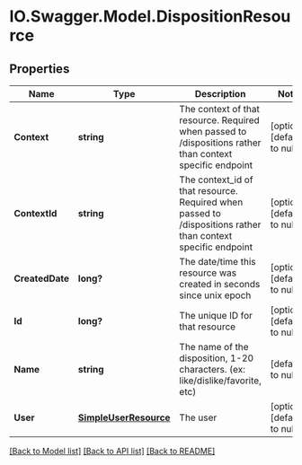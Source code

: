 # IO.Swagger.Model.DispositionResource
## Properties

Name | Type | Description | Notes
------------ | ------------- | ------------- | -------------
**Context** | **string** | The context of that resource. Required when passed to /dispositions rather than context specific endpoint | [optional] [default to null]
**ContextId** | **string** | The context_id of that resource. Required when passed to /dispositions rather than context specific endpoint | [optional] [default to null]
**CreatedDate** | **long?** | The date/time this resource was created in seconds since unix epoch | [optional] [default to null]
**Id** | **long?** | The unique ID for that resource | [optional] [default to null]
**Name** | **string** | The name of the disposition, 1-20 characters. (ex: like/dislike/favorite, etc) | [default to null]
**User** | [**SimpleUserResource**](SimpleUserResource.md) | The user | [optional] [default to null]

[[Back to Model list]](../README.md#documentation-for-models) [[Back to API list]](../README.md#documentation-for-api-endpoints) [[Back to README]](../README.md)

